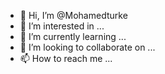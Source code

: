 - 👋 Hi, I’m @Mohamedturke
- 👀 I’m interested in ...
- 🌱 I’m currently learning ...
- 💞️ I’m looking to collaborate on ...
- 📫 How to reach me ...

<!---
Mohamedturke/Mohamedturke is a ✨ special ✨ repository because its `README.md` (this file) appears on your GitHub profile.
You can click the Preview link to take a look at your changes.
--->
